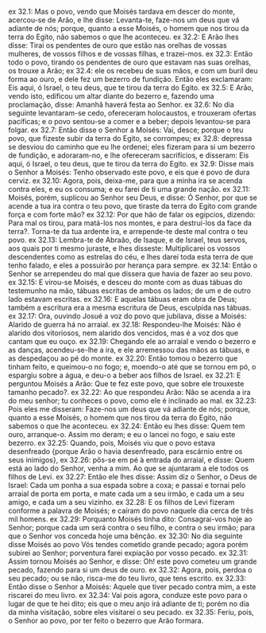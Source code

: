 ex 32.1: Mas o povo, vendo que Moisés tardava em descer do monte, acercou-se de Arão, e lhe disse: Levanta-te, faze-nos um deus que vá adiante de nós; porque, quanto a esse Moisés, o homem que nos tirou da terra do Egito, não sabemos o que lhe aconteceu.
ex 32.2: E Arão lhes disse: Tirai os pendentes de ouro que estão nas orelhas de vossas mulheres, de vossos filhos e de vossas filhas, e trazei-mos.
ex 32.3: Então todo o povo, tirando os pendentes de ouro que estavam nas suas orelhas, os trouxe a Arão;
ex 32.4: ele os recebeu de suas mãos, e com um buril deu forma ao ouro, e dele fez um bezerro de fundição. Então eles exclamaram: Eis aqui, ó Israel, o teu deus, que te tirou da terra do Egito.
ex 32.5: E Arão, vendo isto, edificou um altar diante do bezerro e, fazendo uma proclamação, disse: Amanhã haverá festa ao Senhor.
ex 32.6: No dia seguinte levantaram-se cedo, ofereceram holocaustos, e trouxeram ofertas pacíficas; e o povo sentou-se a comer e a beber; depois levantou-se para folgar.
ex 32.7: Então disse o Senhor a Moisés: Vai, desce; porque o teu povo, que fizeste subir da terra do Egito, se corrompeu;
ex 32.8: depressa se desviou do caminho que eu lhe ordenei; eles fizeram para si um bezerro de fundição, e adoraram-no, e lhe ofereceram sacrifícios, e disseram: Eis aqui, ó Israel, o teu deus, que te tirou da terra do Egito.
ex 32.9: Disse mais o Senhor a Moisés: Tenho observado este povo, e eis que é povo de dura cerviz.
ex 32.10: Agora, pois, deixa-me, para que a minha ira se acenda contra eles, e eu os consuma; e eu farei de ti uma grande nação.
ex 32.11: Moisés, porém, suplicou ao Senhor seu Deus, e disse: Ó Senhor, por que se acende a tua ira contra o teu povo, que tiraste da terra do Egito com grande força e com forte mão?
ex 32.12: Por que hão de falar os egípcios, dizendo: Para mal os tirou, para matá-los nos montes, e para destruí-los da face da terra?. Torna-te da tua ardente ira, e arrepende-te deste mal contra o teu povo.
ex 32.13: Lembra-te de Abraão, de Isaque, e de Israel, teus servos, aos quais por ti mesmo juraste, e lhes disseste: Multiplicarei os vossos descendentes como as estrelas do céu, e lhes darei toda esta terra de que tenho falado, e eles a possuirão por herança para sempre.
ex 32.14: Então o Senhor se arrependeu do mal que dissera que havia de fazer ao seu povo.
ex 32.15: E virou-se Moisés, e desceu do monte com as duas tábuas do testemunho na mão, tábuas escritas de ambos os lados; de um e de outro lado estavam escritas.
ex 32.16: E aquelas tábuas eram obra de Deus; também a escritura era a mesma escritura de Deus, esculpida nas tábuas.
ex 32.17: Ora, ouvindo Josué a voz do povo que jubilava, disse a Moisés: Alarido de guerra há no arraial.
ex 32.18: Respondeu-lhe Moisés: Não é alarido dos vitoriosos, nem alarido dos vencidos, mas é a voz dos que cantam que eu ouço.
ex 32.19: Chegando ele ao arraial e vendo o bezerro e as danças, acendeu-se-lhe a ira, e ele arremessou das mãos as tábuas, e as despedaçou ao pé do monte.
ex 32.20: Então tomou o bezerro que tinham feito, e queimou-o no fogo; e, moendo-o até que se tornou em pó, o espargiu sobre a água, e deu-o a beber aos filhos de Israel.
ex 32.21: E perguntou Moisés a Arão: Que te fez este povo, que sobre ele trouxeste tamanho pecado?.
ex 32.22: Ao que respondeu Arão: Não se acenda a ira do meu senhor; tu conheces o povo, como ele é inclinado ao mal.
ex 32.23: Pois eles me disseram: Faze-nos um deus que vá adiante de nós; porque, quanto a esse Moisés, o homem que nos tirou da terra do Egito, não sabemos o que lhe aconteceu.
ex 32.24: Então eu lhes disse: Quem tem ouro, arranque-o. Assim mo deram; e eu o lancei no fogo, e saiu este bezerro.
ex 32.25: Quando, pois, Moisés viu que o povo estava desenfreado {porque Arão o havia desenfreado, para escárnio entre os seus inimigos},
ex 32.26: pôs-se em pé à entrada do arraial, e disse: Quem está ao lado do Senhor, venha a mim. Ao que se ajuntaram a ele todos os filhos de Levi.
ex 32.27: Então ele lhes disse: Assim diz o Senhor, o Deus de Israel: Cada um ponha a sua espada sobre a coxa; e passai e tornai pelo arraial de porta em porta, e mate cada um a seu irmão, e cada um a seu amigo, e cada um a seu vizinho.
ex 32.28: E os filhos de Levi fizeram conforme a palavra de Moisés; e caíram do povo naquele dia cerca de três mil homens.
ex 32.29: Porquanto Moisés tinha dito: Consagrai-vos hoje ao Senhor; porque cada um será contra o seu filho, e contra o seu irmão; para que o Senhor vos conceda hoje uma bênção.
ex 32.30: No dia seguinte disse Moisés ao povo Vós tendes cometido grande pecado; agora porém subirei ao Senhor; porventura farei expiação por vosso pecado.
ex 32.31: Assim tornou Moisés ao Senhor, e disse: Oh! este povo cometeu um grande pecado, fazendo para si um deus de ouro.
ex 32.32: Agora, pois, perdoa o seu pecado; ou se não, risca-me do teu livro, que tens escrito.
ex 32.33: Então disse o Senhor a Moisés: Aquele que tiver pecado contra mim, a este riscarei do meu livro.
ex 32.34: Vai pois agora, conduze este povo para o lugar de que te hei dito; eis que o meu anjo irá adiante de ti; porém no dia da minha visitação, sobre eles visitarei o seu pecado.
ex 32.35: Feriu, pois, o Senhor ao povo, por ter feito o bezerro que Arão formara.
